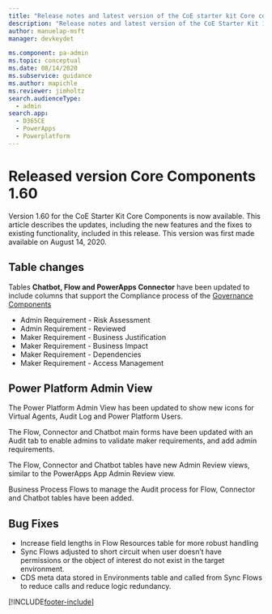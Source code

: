 ```yaml
---
title: "Release notes and latest version of the CoE starter kit Core components 1.60 | MicrosoftDocs"
description: "Release notes and latest version of the CoE Starter Kit 1.60."
author: manuelap-msft
manager: devkeydet

ms.component: pa-admin
ms.topic: conceptual
ms.date: 08/14/2020
ms.subservice: guidance
ms.author: mapichle
ms.reviewer: jimholtz
search.audienceType: 
  - admin
search.app: 
  - D365CE
  - PowerApps
  - Powerplatform
---
```


# Released version Core Components 1.60

Version 1.60 for the CoE Starter Kit Core Components is now available. This article describes the updates, including the new features and the fixes to existing functionality, included in this release. This version was first made available on August 14, 2020.

## Table changes

Tables **Chatbot, Flow and PowerApps Connector** have been updated to include columns that support the Compliance process of the [Governance Components](governance-1.21.md)

- Admin Requirement - Risk Assessment
- Admin Requirement - Reviewed
- Maker Requirement - Business Justification
- Maker Requirement - Business Impact
- Maker Requirement - Dependencies
- Maker Requirement - Access Management

## Power Platform Admin View

The Power Platform Admin View has been updated to show new icons for Virtual Agents, Audit Log and Power Platform Users.

The Flow, Connector and Chatbot main forms have been updated with an Audit tab to enable admins to validate maker requirements, and add admin requirements.

The Flow, Connector and Chatbot tables have new Admin Review views, similar to the PowerApps App Admin Review view.

Business Process Flows to manage the Audit process for Flow, Connector and Chatbot tables have been added.

## Bug Fixes

- Increase field lengths in Flow Resources table for more robust handling
- Sync Flows adjusted to short circuit when user doesn’t have permissions or the object of interest do not exist in the target environment.
- CDS meta data stored in Environments table and called from Sync Flows to reduce calls and reduce logic redundancy.


[!INCLUDE[footer-include](../../../includes/footer-banner.md)]